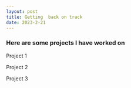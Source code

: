 ```yaml
---
layout: post
title: Getting  back on track
date: 2023-2-21
---
```


### Here are some projects I have worked on

Project 1

Project 2

Project 3
